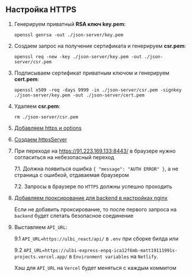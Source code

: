## Настройка HTTPS

1. Генерируем приватный **RSA ключ key.pem**: 

   `openssl genrsa -out ./json-server/key.pem`

2. Создаем запрос на получение сертификата и генерируем **csr.pem**:
 
   `openssl req -new -key ./json-server/key.pem -out ./json-server/csr.pem`

3. Подписываем сертификат приватным ключом и генерируем **cert.pem**: 

   `openssl x509 -req -days 9999 -in ./json-server/csr.pem -signkey ./json-server/key.pem -out ./json-server/cert.pem`

4. Удаляем **csr.pem**: 

   `rm ./json-server/csr.pem`

5. [Добавляем https и options](../json-server/index.js)

6. [Создаем httpsServer](../json-server/index.js)

7. При переходе на https://91.223.169.133:8443/ в браузере нужно согласиться на небезопасный 
   переход
   
   7.1. Должна появиться ошибка `{ "message": "AUTH ERROR" }`, а не страница с ошибкой,
        отдаваемая браузером
   
   7.2. Запросы в браузере по `HTTPS` должны успешно проходить

8. [Добавляем проксирование для backend в настройках nginx](../config/nginx/sites-enabled/default_with_ssl)

   Если не добавить проксирование, то после первого запроса на `backend` будет слетать
   безопасное соединение

9. Выставляем `API_URL`:

   9.1 `API_URL=https://ulbi_react/api/` в `.env` при сборке билда или

   9.2 `API_URL=https://ulbi-express-enpq-ica12f6mb-matt19111991s-projects.vercel.app/` в `Environment variables`
       на `Netlify`.
       
      Хэш для `API_URL` на `Vercel` будет меняться с каждым коммитом
